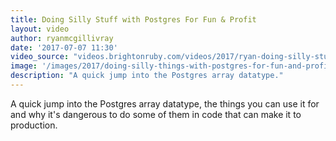 ```yaml
---
title: Doing Silly Stuff with Postgres For Fun & Profit
layout: video
author: ryanmcgillivray
date: '2017-07-07 11:30'
video_source: "videos.brightonruby.com/videos/2017/ryan-doing-silly-stuff-with-postgres-for-fun-and-profit.mp4"
image: '/images/2017/doing-silly-things-with-postgres-for-fun-and-profit-ryan-macgillivray.jpg'
description: "A quick jump into the Postgres array datatype."
---
```


A quick jump into the Postgres array datatype, the things you can use it for and why it's dangerous to do some of them in code that can make it to production.
